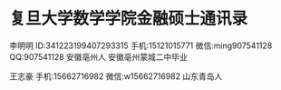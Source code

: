 # 复旦大学数学学院金融硕士通讯录


李明明
ID:341223199407293315
手机:15121015771
微信:ming907541128
QQ:907541128
安徽亳州人 
安徽亳州蒙城二中毕业

王志豪
手机:15662716982
微信:w15662716982
山东青岛人
